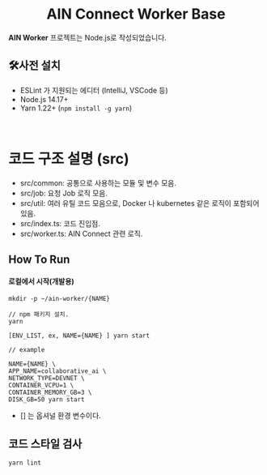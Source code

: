 <h1 align="center">AIN Connect Worker Base</h1>
                                                                                                
**AIN Worker** 프로젝트는 Node.js로 작성되었습니다.

## 🛠사전 설치

- ESLint 가 지원되는 에디터 (IntelliJ, VSCode 등)
- Node.js 14.17+
- Yarn 1.22+ (`npm install -g yarn`)

<br>

# 코드 구조 설명 (src)

- src/common: 공통으로 사용하는 모듈 및 변수 모음.
- src/job: 요청 Job 로직 모음.
- src/util: 여러 유틸 코드 모음으로, Docker 나 kubernetes 같은 로직이 포함되어 있음.
- src/index.ts: 코드 진입점.
- src/worker.ts: AIN Connect 관련 로직.


## How To Run

#### 로컬에서 시작(개발용)

```
mkdir -p ~/ain-worker/{NAME}

// npm 패키지 설치.
yarn

[ENV_LIST, ex, NAME={NAME} ] yarn start

// example

NAME={NAME} \
APP_NAME=collaborative_ai \
NETWORK_TYPE=DEVNET \
CONTAINER_VCPU=1 \
CONTAINER_MEMORY_GB=3 \
DISK_GB=50 yarn start
```

- [] 는 옵셔널 환경 변수이다.

## 코드 스타일 검사

```
yarn lint
```
